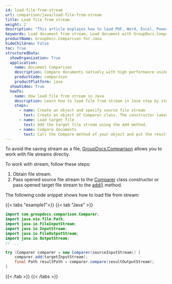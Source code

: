 ```yaml
---
id: load-file-from-stream
url: comparison/java/load-file-from-stream
title: Load file from stream
weight: 2
description: "This article explains how to load PDF, Word, Excel, PowerPoint documents from stream when using GroupDocs.Comparison for Java."
keywords: Load document from stream, Load document with GroupDocs.Comparison
productName: GroupDocs.Comparison for Java
hideChildren: False
toc: True
structuredData:
  showOrganization: True
  application:
    name: Document Comparison
    description: Compare documents natively with high performance using Java language and GroupDocs.Comparison for Java
    productCode: comparison
    productPlatform: java
  showVideo: True
  howTo:
    name: How load file from stream in Java
    description: Learn how to load file from stream in Java step by step
    steps:
      - name: Create an object and specify source file stream
        text: Create an object of Comparer class. The constructor takes the source file stream. You may specify absolute or relative file path as per your requirements.
      - name: Load target file
        text: Add the target file stream using the Add method.
      - name: Compare documents
        text: Call the Compare method of your object and put the resulting file stream.
---
```


To avoid the saving stream as a file, [GroupDocs.Comparison](https://products.groupdocs.com/comparison/java) allows you to work with file streams directly.

To work with stream, follow these steps:

1.  Obtain file stream.
2.  Pass opened source file stream to the [Comparer](https://reference.groupdocs.com/comparison/java/com.groupdocs.comparison/comparer) class constructor or pass opened target file stream to the [add()](https://reference.groupdocs.com/comparison/java/com.groupdocs.comparison/comparer/#add-java.lang.String-) method.

The following code snippet shows how to load file from stream:

{{< tabs "example1">}}
{{< tab "Java" >}}
```java
import com.groupdocs.comparison.Comparer;
import java.nio.file.Path;
import java.io.FileInputStream;
import java.io.InputStream;
import java.io.FileOutputStream;
import java.io.OutputStream;
// ...

try (Comparer comparer = new Comparer(sourceInputStream)) {
    comparer.add(targetInputStream);
    final Path resultPath = comparer.compare(resultOutputStream);
}
```
{{< /tab >}}
{{< /tabs >}}
